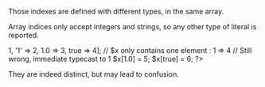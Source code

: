 Those indexes are defined with different types, in the same array. 

Array indices only accept integers and strings, so any other type of literal is reported. 

<?php

$x = [ 1  => 1,
      '1' => 2,
      1.0 => 3,
      true => 4];
// $x only contains one element : 1 => 4

// Still wrong, immediate typecast to 1
$x[1.0]  = 5; 
$x[true] = 6; 

?>

They are indeed distinct, but may lead to confusion. 
